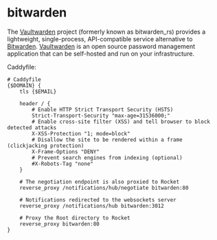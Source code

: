 # bitwarden

The [Vaultwarden](https://github.com/dani-garcia/vaultwarden) project (formerly known as bitwarden_rs) provides a lightweight, single-process, API-compatible service alternative to [Bitwarden](https://bitwarden.com/). [Vaultwarden](https://bitwarden.com/) is an open source password management application that can be self-hosted and run on your infrastructure.



Caddyfile:

```
# Caddyfile
{$DOMAIN} {
    tls {$EMAIL}

    header / {
        # Enable HTTP Strict Transport Security (HSTS)
        Strict-Transport-Security "max-age=31536000;"
        # Enable cross-site filter (XSS) and tell browser to block detected attacks
        X-XSS-Protection "1; mode=block"
        # Disallow the site to be rendered within a frame (clickjacking protection)
        X-Frame-Options "DENY"
        # Prevent search engines from indexing (optional)
        #X-Robots-Tag "none"
    }

    # The negotiation endpoint is also proxied to Rocket
    reverse_proxy /notifications/hub/negotiate bitwarden:80

    # Notifications redirected to the websockets server
    reverse_proxy /notifications/hub bitwarden:3012

    # Proxy the Root directory to Rocket
    reverse_proxy bitwarden:80
}
```

